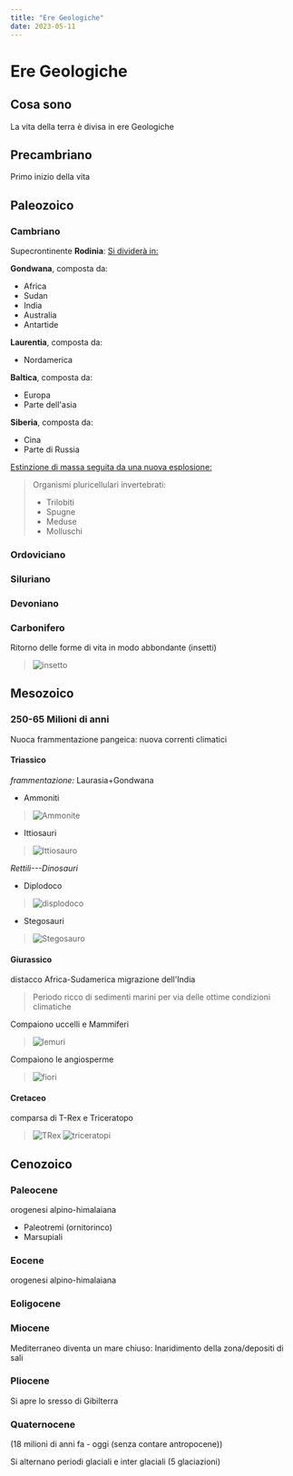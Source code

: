 ```yaml
---
title: "Ere Geologiche"
date: 2023-05-11
---
```

# Ere Geologiche
## Cosa sono
La vita della terra è divisa in ere Geologiche


## Precambriano
Primo inizio della vita



## Paleozoico

### Cambriano
Supecrontinente **Rodinia**:
<u>Si dividerà in:</u>

**Gondwana**, composta da:
- Africa
- Sudan
- India
- Australia
- Antartide

**Laurentia**, composta da:
- Nordamerica

**Baltica**, composta da:
- Europa
- Parte dell'asia

**Siberia**, composta da:
- Cina
- Parte di Russia

<u>Estinzione di massa seguita da una nuova esplosione:</u>
>Organismi pluricellulari invertebrati:
>- Trilobiti
>- Spugne
>- Meduse
>- Molluschi


### Ordoviciano

### Siluriano

### Devoniano

### Carbonifero
Ritorno delle forme di vita in modo abbondante (insetti)
>![insetto](/notes/https://imieianimali.it/wp-content/uploads/2020/08/insetti-giganti.jpg)

## Mesozoico
### 250-65 Milioni di anni
Nuoca frammentazione pangeica: nuova correnti climatici
#### Triassico
*frammentazione:* Laurasia+Gondwana
- Ammoniti
>![Ammonite](/notes/https://wikiless.tiekoetter.com/media/wikipedia/commons/0/00/Pleuroceras_solare%2C_Little_Switzerland%2C_Bavaria%2C_Germany.jpg)
- Ittiosauri
>![Ittiosauro](/notes/https://static.educalingo.com/img/it/800/ichthyosauria.jpg)

*Rettili---Dinosauri*
- Diplodoco
>![displodoco](/notes/https://upload.wikimedia.org/wikipedia/commons/d/df/CM_Diplodocus.jpg)
- Stegosauri
>![Stegosauro](/notes/https://upload.wikimedia.org/wikipedia/commons/b/bc/Journal.pone.0138352.g001A.jpg)
#### Giurassico
distacco Africa-Sudamerica
migrazione dell'India
>Periodo ricco di sedimenti marini per via delle ottime condizioni climatiche

Compaiono uccelli e Mammiferi
>![lemuri](/notes/https://www.regenwald.org/uploads/photos/base/loris1.jpg)

Compaiono le angiosperme
>![fiori](/notes/https://4.bp.blogspot.com/-V_ydO0RXkLI/VxTlQX2DEDI/AAAAAAAAVRA/Lu_JpxNPQukaagA3VvnKg13TtS6WsIoKwCLcB/w1200-h630-p-k-nu/Angiosperm-formation.jpg)
#### Cretaceo
comparsa di T-Rex e Triceratopo
>![TRex](/notes/https://upload.wikimedia.org/wikipedia/commons/9/94/Tyrannosaurus_Rex_Holotype.jpg)
>![triceratopi](/notes/https://dinosoria.com/dinosaures/triceratops_cc01.jpg)

## Cenozoico
### Paleocene
orogenesi alpino-himalaiana
- Paleotremi (ornitorinco)
- Marsupiali
### Eocene
orogenesi alpino-himalaiana
### Eoligocene
### Miocene
Mediterraneo diventa un mare chiuso: Inaridimento della zona/depositi di sali

### Pliocene
Si apre lo sresso di Gibilterra

### Quaternocene
(18 milioni di anni fa - oggi (senza contare antropocene))

Si alternano periodi glaciali e inter glaciali (5 glaciazioni)
